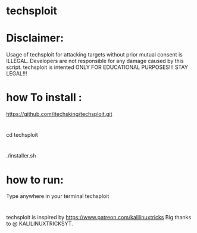 # techsploit
# Disclaimer:
Usage of techsploit for attacking targets without prior mutual consent is ILLEGAL. Developers are not responsible for any damage caused by this script. techsploit is intented ONLY FOR EDUCATIONAL PURPOSES!!! STAY LEGAL!!!
# how To install :
https://github.com/itechsking/techsploit.git
#
cd techsploit 
#
./installer.sh
# how to run:
Type anywhere in your terminal techsploit

#








#
techsploit is inspired by https://www.patreon.com/kalilinuxtricks Big thanks to @ KALILINUXTRICKSYT.
